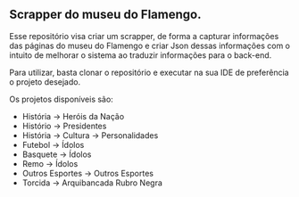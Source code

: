 ## **Scrapper do museu do Flamengo.**

Esse repositório visa criar um scrapper, de forma a capturar informações das páginas do museu do Flamengo e criar Json dessas informações com o intuito de melhorar o sistema ao traduzir
informações para o back-end.

Para utilizar, basta clonar o repositório e executar na sua IDE de preferência o projeto desejado.


Os projetos disponíveis são:

- História -> Heróis da Nação
- Histório -> Presidentes
- História -> Cultura -> Personalidades
- Futebol -> Ídolos
- Basquete -> Ídolos
- Remo -> Ídolos
- Outros Esportes -> Outros Esportes
- Torcida -> Arquibancada Rubro Negra

